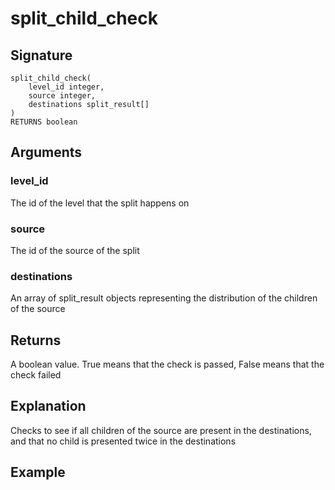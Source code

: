 # split_child_check

## Signature
    split_child_check(
        level_id integer,
        source integer,
        destinations split_result[]
    )
    RETURNS boolean

## Arguments

### level_id

The id of the level that the split happens on

### source

The id of the source of the split

### destinations

An array of split_result objects representing the distribution of the children of the source

## Returns

A boolean value. True means that the check is passed, False means that the check failed

## Explanation

Checks to see if all children of the source are present in the destinations, and that no child is presented twice in the destinations

## Example